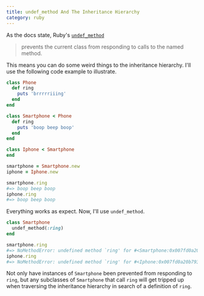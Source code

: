 ```yaml
---
title: undef_method And The Inheritance Hierarchy
category: ruby
---
```


As the docs state, Ruby's
[`undef_method`](http://ruby-doc.org/core-2.2.0/Module.html#method-i-undef_method)

> prevents the current class from responding to calls to the named method.

This means you can do some weird things to the inheritance hierarchy. I'll
use the following code example to illustrate.

```ruby
class Phone
  def ring
    puts 'brrrrriiing'
  end
end

class Smartphone < Phone
  def ring
    puts 'boop beep boop'
  end
end

class Iphone < Smartphone
end

smartphone = Smartphone.new
iphone = Iphone.new

smartphone.ring
#=> boop beep boop
iphone.ring
#=> boop beep boop
```

Everything works as expect. Now, I'll use `undef_method`.

```ruby
class Smartphone
  undef_method(:ring)
end

smartphone.ring
#=> NoMethodError: undefined method `ring' for #<Smartphone:0x007fd0a20b7960>
iphone.ring
#=> NoMethodError: undefined method `ring' for #<Iphone:0x007fd0a20b7938>
```

Not only have instances of `Smartphone` been prevented from responding to
`ring`, but any subclasses of `Smartphone` that call `ring` will get tripped
up when traversing the inheritance hierarchy in search of a definition of
`ring`.
